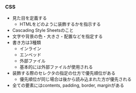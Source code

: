 ### CSS
- 見た目を定義する
  - HTMLをどのように装飾するかを指示する
- Cascading Style Sheetsのこと
- 文字や背景の色・大きさ・配置などを指定する
- 書き方は3種類
  - インライン
  - エンベッド
  - 外部ファイル
  - 基本的には外部ファイルが使用される
- 装飾する際のセレクタの指定の仕方で優先順位がある
  - 優先順位が同じ場合は後から読み込まれた方が優先される
- 全ての要素にはcontents, padding, border, marginがある